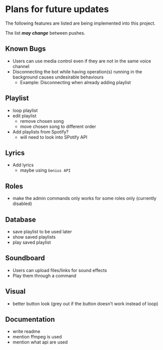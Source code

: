 # Plans for future updates
The following features are listed are being implemented into this project.

The list ***may change*** between pushes.

## Known Bugs
- Users can use media control even if they are not in the same voice channel
- Disconnecting the bot while having operation(s) running in the background causes undesirable behaviours 
    - Example: Disconnecting when already adding playlist

## Playlist
- loop playlist
- edit playlist 
    - remove chosen song
    - move chosen song to different order
- Add playlists from Spotify? 
    - will need to look into SPotify API

## Lyrics
- Add lyrics
    - maybe using `Genius API`

## Roles
- make the admin commands only works for some roles only (currently disabled)

## Database
- save playlist to be used later
- show saved playlists
- play saved playlist

## Soundboard
- Users can upload files/links for sound effects
- Play them through a command

## Visual
- better button look (grey out if the button doesn't work instead of loop)

## Documentation 
- write readme
- mention ffmpeg is used 
- mention what api are used
